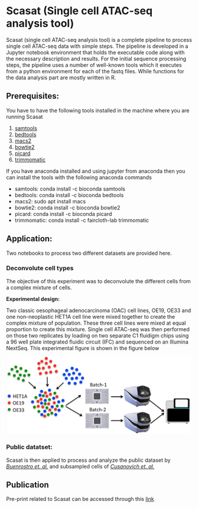 # Scasat (Single cell ATAC-seq analysis tool)
Scasat (single cell ATAC-seq analysis tool) is a complete pipeline to process single cell ATAC-seq data with simple steps. The pipeline is developed in a Jupyter notebook environment that holds the executable code along with the necessary description and results. For the initial sequence processing steps, the pipeline uses a number of well-known tools which it executes from a python environment for each of the fastq files. While functions for the data analysis part are mostly written in R.

## Prerequisites:

You have to have the following tools installed in the machine where you are running Scasat
1. [samtools](http://www.htslib.org)
2. [bedtools](http://bedtools.readthedocs.io/en/latest/)
3. [macs2](https://github.com/taoliu/MACS)
4. [bowtie2](http://bowtie-bio.sourceforge.net/bowtie2/index.shtml)
5. [picard](http://broadinstitute.github.io/picard/)
6. [trimmomatic](http://www.usadellab.org/cms/?page=trimmomatic)

If you have anaconda installed and using jupyter from anaconda then you can install the tools with the following anaconda commands
* samtools: conda install -c bioconda samtools
* bedtools: conda install -c bioconda bedtools 
* macs2: sudo apt install macs
* bowtie2: conda install -c bioconda bowtie2
* picard: conda install -c bioconda picard
* trimmomatic: conda install -c faircloth-lab trimmomatic



## Application: ##
Two notebooks to process two different datasets are provided here. 

### Deconvolute cell types ###

The objective of this experiment was to deconvolute the different cells from a complex mixture of cells.

__Experimental design:__

Two classic oesophageal adenocarcinoma (OAC) cell lines, OE19, OE33 and one non-neoplastic HET1A cell line were mixed together to create the complex mixture of population. These three cell lines were mixed at equal proportion to create this mixture. Single cell ATAC-seq was then performed on those two replicates by loading on two separate C1 fluidigm chips using a 96 well plate integrated fluidic circuit (IFC) and sequenced on an Illumina NextSeq. This experimental figure is shown in the figure below

<img src="ExperimentalDesign.png" alt="Experimental Desing" style="width: 500px;"/>

### Public datatset: ###
Scasat is then applied to process and analyze the public dataset by [_Buenrostro et. al._](https://www.nature.com/articles/nature14590) and subsampled cells of [_Cusanovich et. al._](https://www.cell.com/cell/pdf/S0092-8674(18)30855-9.pdf)

## Publication
Pre-print related to Scasat can be accessed through this [link](https://www.biorxiv.org/content/early/2017/11/30/227397)
